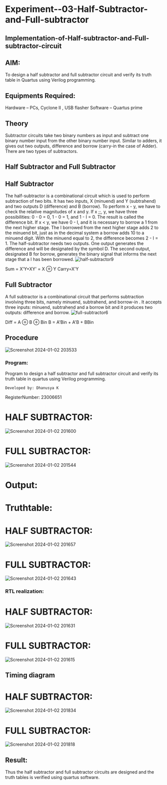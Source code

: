 # Experiment--03-Half-Subtractor-and-Full-subtractor
## Implementation-of-Half-subtractor-and-Full-subtractor-circuit
## AIM:
To design a half subtractor and full subtractor circuit and verify its truth table in Quartus using Verilog programming.

## Equipments Required:
Hardware – PCs, Cyclone II , USB flasher
Software – Quartus prime
## Theory
Subtractor circuits take two binary numbers as input and subtract one binary number input from the other binary number input. Similar to adders, it gives out two outputs, difference and borrow (carry-in the case of Adder). There are two types of subtractors.

## Half Subtractor and Full Subtractor
## Half Subtractor
The half-subtractor is a combinational circuit which is used to perform subtraction of two bits. It has two inputs, X (minuend) and Y (subtrahend) and two outputs D (difference) and B (borrow). To perform x - y, we have to check the relative magnitudes of x and y. If x ;;, y, we have three possibilities: 0 - 0 = 0, 1 - 0 = 1, and 1 - I = 0. The result is called the difference bit. If x < y, we have 0 - I, and it is necessary to borrow a 1 from the next higher stage. The I borrowed from the next higher stage adds 2 to the minuend bit, just as in the decimal system a borrow adds 10 to a minuend digit. With the minuend equal to 2, the difference becomes 2 - I = 1. The half-subtractor needs two outputs. One output generates the difference and will be designated by the symbol D. The second output, designated B for borrow, generates the binary signal that informs the next stage that a I has been borrowed.
![half-subtractor9](https://user-images.githubusercontent.com/36288975/166112538-58c3bc7c-ee5d-4e6a-ac8d-8e8328efe27a.png)


Sum = X'Y+XY' = X ⊕ Y
Carry=X'Y

## Full Subtractor
A full subtractor is a combinational circuit that performs subtraction involving three bits, namely minuend, subtrahend, and borrow-in . It accepts three inputs: minuend, subtrahend and a borrow bit and it produces two outputs: difference and borrow. 
![full-subtractor6](https://user-images.githubusercontent.com/36288975/166112541-24c68359-3de8-4674-ae22-8272ffc385ed.png)


Diff = A ⊕ B ⊕ Bin B = A'Bin + A'B + BBin

## Procedure

![Screenshot 2024-01-02 203533](https://github.com/Dhanu654/Experiment--03-Half-Subtractor-and-Full-subtractor/assets/148514965/139704ff-c641-4811-a519-9e5780de4dd1)

### Program:
Program to design a half subtractor and full subtractor circuit and verify its truth table in quartus using Verilog programming.
~~~
Developed by: Dhanusya K
~~~
RegisterNumber:  23006651
# HALF SUBTRACTOR:
![Screenshot 2024-01-02 201600](https://github.com/Dhanu654/Experiment--03-Half-Subtractor-and-Full-subtractor/assets/148514965/f931e7b1-812b-4912-ba5f-20a38c345359)

# FULL SUBTRACTOR:
![Screenshot 2024-01-02 201544](https://github.com/Dhanu654/Experiment--03-Half-Subtractor-and-Full-subtractor/assets/148514965/1af8c9ff-b68c-4449-ac2d-ca90603a0ca5)



# Output:
# Truthtable:
# HALF SUBTRACTOR:
![Screenshot 2024-01-02 201657](https://github.com/Dhanu654/Experiment--03-Half-Subtractor-and-Full-subtractor/assets/148514965/bd2892f1-2ff8-4447-a092-8b43c3a93ebc)
# FULL SUBTRACTOR:
![Screenshot 2024-01-02 201643](https://github.com/Dhanu654/Experiment--03-Half-Subtractor-and-Full-subtractor/assets/148514965/c764e5ef-e773-4787-83b5-5e4f958a19dd)



### RTL realization:
# HALF SUBTRACTOR:
![Screenshot 2024-01-02 201631](https://github.com/Dhanu654/Experiment--03-Half-Subtractor-and-Full-subtractor/assets/148514965/3211a998-2b7b-4b27-9a9a-3e22c547f895)

# FULL SUBTRACTOR:
![Screenshot 2024-01-02 201615](https://github.com/Dhanu654/Experiment--03-Half-Subtractor-and-Full-subtractor/assets/148514965/ca45187a-4642-43e2-8aea-b1432f1580e2)


## Timing diagram
# HALF SUBTRACTOR:
![Screenshot 2024-01-02 201834](https://github.com/Dhanu654/Experiment--03-Half-Subtractor-and-Full-subtractor/assets/148514965/0f8be844-3922-4f36-b2a5-33ba06cc3e61)
# FULL SUBTRACTOR:
![Screenshot 2024-01-02 201818](https://github.com/Dhanu654/Experiment--03-Half-Subtractor-and-Full-subtractor/assets/148514965/502d59e0-d8a3-43b9-8a21-6f17518aad2f)


## Result:
Thus the half subtractor and full subtractor circuits are designed and the truth tables is verified using quartus software.
